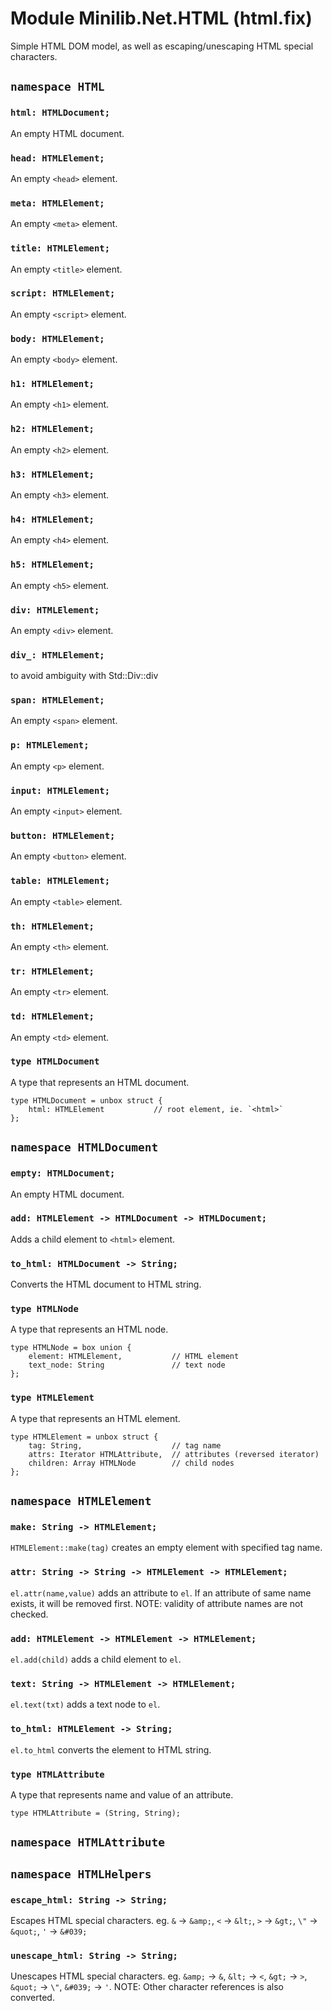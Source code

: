 # Module Minilib.Net.HTML (html.fix)

Simple HTML DOM model, as well as escaping/unescaping HTML special characters.

## `namespace HTML`

### `html: HTMLDocument;`

An empty HTML document.

### `head: HTMLElement;`

An empty `<head>` element.

### `meta: HTMLElement;`

An empty `<meta>` element.

### `title: HTMLElement;`

An empty `<title>` element.

### `script: HTMLElement;`

An empty `<script>` element.

### `body: HTMLElement;`

An empty `<body>` element.

### `h1: HTMLElement;`

An empty `<h1>` element.

### `h2: HTMLElement;`

An empty `<h2>` element.

### `h3: HTMLElement;`

An empty `<h3>` element.

### `h4: HTMLElement;`

An empty `<h4>` element.

### `h5: HTMLElement;`

An empty `<h5>` element.

### `div: HTMLElement;`

An empty `<div>` element.

### `div_: HTMLElement;`

to avoid ambiguity with Std::Div::div

### `span: HTMLElement;`

An empty `<span>` element.

### `p: HTMLElement;`

An empty `<p>` element.

### `input: HTMLElement;`

An empty `<input>` element.

### `button: HTMLElement;`

An empty `<button>` element.

### `table: HTMLElement;`

An empty `<table>` element.

### `th: HTMLElement;`

An empty `<th>` element.

### `tr: HTMLElement;`

An empty `<tr>` element.

### `td: HTMLElement;`

An empty `<td>` element.

### `type HTMLDocument`

A type that represents an HTML document.

```
type HTMLDocument = unbox struct {
    html: HTMLElement           // root element, ie. `<html>`
};
```
## `namespace HTMLDocument`

### `empty: HTMLDocument;`

An empty HTML document.

### `add: HTMLElement -> HTMLDocument -> HTMLDocument;`

Adds a child element to `<html>` element.

### `to_html: HTMLDocument -> String;`

Converts the HTML document to HTML string.

### `type HTMLNode`

A type that represents an HTML node.

```
type HTMLNode = box union {
    element: HTMLElement,           // HTML element
    text_node: String               // text node
};
```
### `type HTMLElement`

A type that represents an HTML element.

```
type HTMLElement = unbox struct {
    tag: String,                    // tag name
    attrs: Iterator HTMLAttribute,  // attributes (reversed iterator)
    children: Array HTMLNode        // child nodes
};
```
## `namespace HTMLElement`

### `make: String -> HTMLElement;`

`HTMLElement::make(tag)` creates an empty element with specified tag name.

### `attr: String -> String -> HTMLElement -> HTMLElement;`

`el.attr(name,value)` adds an attribute to `el`.
If an attribute of same name exists, it will be removed first.
NOTE: validity of attribute names are not checked.

### `add: HTMLElement -> HTMLElement -> HTMLElement;`

`el.add(child)` adds a child element to `el`.

### `text: String -> HTMLElement -> HTMLElement;`

`el.text(txt)` adds a text node to `el`.

### `to_html: HTMLElement -> String;`

`el.to_html` converts the element to HTML string.

### `type HTMLAttribute`

A type that represents name and value of an attribute.

```
type HTMLAttribute = (String, String);
```
## `namespace HTMLAttribute`

## `namespace HTMLHelpers`

### `escape_html: String -> String;`

Escapes HTML special characters.
eg. `&` -> `&amp;`, `<` -> `&lt;`, `>` -> `&gt;`, `\"` -> `&quot;`, `'` -> `&#039;`

### `unescape_html: String -> String;`

Unescapes HTML special characters.
eg. `&amp;` -> `&`, `&lt;` -> `<`, `&gt;` -> `>`, `&quot;` -> `\"`, `&#039;` -> `'`.
NOTE: Other character references is also converted.

